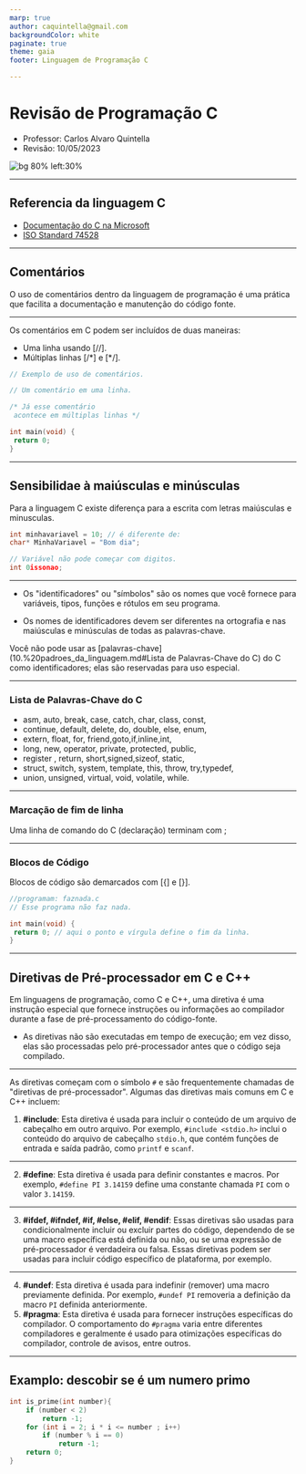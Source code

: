 ```yaml
---
marp: true
author: caquintella@gmail.com
backgroundColor: white
paginate: true
theme: gaia
footer: Linguagem de Programação C

---
```


<!-- _class: lead -->

# Revisão de Programação C #

- Professor: Carlos Alvaro Quintella
- Revisão: 10/05/2023

![bg 80% left:30%](https://www.uva.br/wp-content/themes/uva-theme/dist/images/header_logo.svg)

---

## Referencia da linguagem C ##

- [Documentação do C na Microsoft](https://learn.microsoft.com/en-us/cpp/c-language/?view=msvc-170)
- [ISO Standard 74528](https://www.iso.org/standard/74528.html)

---

## Comentários ##

O uso de comentários dentro da linguagem de programação é uma prática que facilita a documentação e manutenção do código fonte.

---

Os comentários em C podem ser incluídos de duas maneiras:

- Uma linha usando [//].
- Múltiplas linhas [/\*] e [\*/].

````c
// Exemplo de uso de comentários.

// Um comentário em uma linha.

/* Já esse comentário
 acontece em múltiplas linhas */

int main(void) {
 return 0;
}

````

---

## Sensibilidae à maiúsculas e minúsculas ##

Para a linguagem C existe diferença para a escrita com letras maiúsculas e minusculas.

````c
int minhavariavel = 10; // é diferente de:
char* MinhaVariavel = "Bom dia";

// Variável não pode começar com digitos.
int 0issonao; 
````

---

- Os "identificadores" ou "símbolos" são os nomes que você fornece para variáveis, tipos, funções e rótulos em seu programa.

- Os nomes de identificadores devem ser diferentes na ortografia e nas maiúsculas e minúsculas de todas as palavras-chave.

Você não pode usar as [palavras-chave](10.%20padroes_da_linguagem.md#Lista de Palavras-Chave do C) do C como identificadores; elas são reservadas para uso especial.

---

### Lista de Palavras-Chave do C ###

- asm, auto, break, case, catch, char, class, const,
- continue, default, delete, do, double, else, enum,
- extern, float, for, friend,goto,if,inline,int,
- long, new, operator, private, protected, public,
- register , return, short,signed,sizeof, static,
- struct, switch, system, template, this, throw, try,typedef,
- union, unsigned, virtual, void, volatile, while.

---

### Marcação de fim de linha ###

Uma linha de comando do C (declaração) terminam com ;

---

### Blocos de Código ###

Blocos de código são demarcados com [{] e [}].

```c
//programam: faznada.c
// Esse programa não faz nada.

int main(void) {
 return 0; // aqui o ponto e vírgula define o fim da linha.
}

```

---

## Diretivas de Pré-processador em C e C++ ##

Em linguagens de programação, como C e C++, uma diretiva é uma instrução especial que fornece instruções ou informações ao compilador durante a fase de pré-processamento do código-fonte.

- As diretivas não são executadas em tempo de execução; em vez disso, elas são processadas pelo pré-processador antes que o código seja compilado.

---

As diretivas começam com o símbolo `#` e são frequentemente chamadas de "diretivas de pré-processador". Algumas das diretivas mais comuns em C e C++ incluem:

1) **#include**: Esta diretiva é usada para incluir o conteúdo de um arquivo de cabeçalho em outro arquivo. Por exemplo, `#include <stdio.h>` inclui o conteúdo do arquivo de cabeçalho `stdio.h`, que contém funções de entrada e saída padrão, como `printf` e `scanf`.

---

2) **#define**: Esta diretiva é usada para definir constantes e macros. Por exemplo, `#define PI 3.14159` define uma constante chamada `PI` com o valor `3.14159`.

---

3) **#ifdef, #ifndef, #if, #else, #elif, #endif**: Essas diretivas são usadas para condicionalmente incluir ou excluir partes do código, dependendo de se uma macro específica está definida ou não, ou se uma expressão de pré-processador é verdadeira ou falsa. Essas diretivas podem ser usadas para incluir código específico de plataforma, por exemplo.

---

4) **#undef**: Esta diretiva é usada para indefinir (remover) uma macro previamente definida. Por exemplo, `#undef PI` removeria a definição da macro `PI` definida anteriormente.
5) **#pragma**: Esta diretiva é usada para fornecer instruções específicas do compilador. O comportamento do `#pragma` varia entre diferentes compiladores e geralmente é usado para otimizações específicas do compilador, controle de avisos, entre outros.

---

## Examplo: descobir se é um numero primo ##

```c
int is_prime(int number){
    if (number < 2)
        return -1;
    for (int i = 2; i * i <= number ; i++)
        if (number % i == 0)
            return -1;
    return 0;
}
     
```
